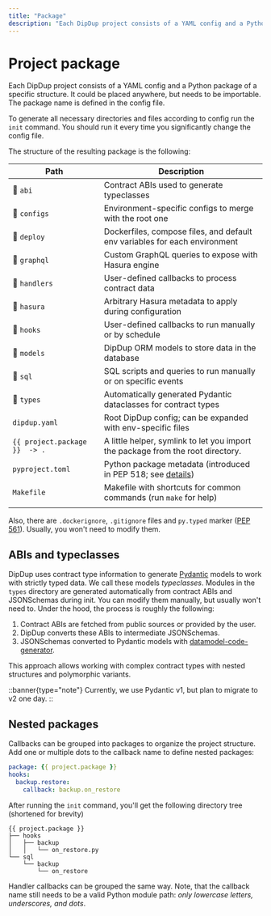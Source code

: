 ```yaml
---
title: "Package"
description: "Each DipDup project consists of a YAML config and a Python package of a specific structure. It could be placed anywhere, but needs to be importable. The package name is defined in the config file."
---
```


# Project package

Each DipDup project consists of a YAML config and a Python package of a specific structure. It could be placed anywhere, but needs to be importable. The package name is defined in the config file.

To generate all necessary directories and files according to config run the `init` command. You should run it every time you significantly change the config file.

The structure of the resulting package is the following:

| Path                          | Description                                                                                                                          |
| ----------------------------- | ------------------------------------------------------------------------------------------------------------------------------------ |
| :file_folder: `abi`           | Contract ABIs used to generate typeclasses                                                                                           |
| :file_folder: `configs`       | Environment-specific configs to merge with the root one                                                                              |
| :file_folder: `deploy`        | Dockerfiles, compose files, and default env variables for each environment                                                           |
| :file_folder: `graphql`       | Custom GraphQL queries to expose with Hasura engine                                                                                  |
| :file_folder: `handlers`      | User-defined callbacks to process contract data                                                                                      |
| :file_folder: `hasura`        | Arbitrary Hasura metadata to apply during configuration                                                                              |
| :file_folder: `hooks`         | User-defined callbacks to run manually or by schedule                                                                                |
| :file_folder: `models`        | DipDup ORM models to store data in the database                                                                                      |
| :file_folder: `sql`           | SQL scripts and queries to run manually or on specific events                                                                        |
| :file_folder: `types`         | Automatically generated Pydantic dataclasses for contract types                                                                      |
| `dipdup.yaml`                 | Root DipDup config; can be expanded with env-specific files                                                                          |
| `{{ project.package }}  -> .` | A little helper, symlink to let you import the package from the root directory.                                                      |
| `pyproject.toml`              | Python package metadata (introduced in PEP 518; see [details](https://pip.pypa.io/en/stable/reference/build-system/pyproject-toml/)) |
| `Makefile`                    | Makefile with shortcuts for common commands (run `make` for help)                                                                    |
|                               |                                                                                                                                      |

Also, there are `.dockerignore`, `.gitignore` files and `py.typed` marker ([PEP 561](https://peps.python.org/pep-0561/)). Usually, you won't need to modify them.

## ABIs and typeclasses

DipDup uses contract type information to generate [Pydantic](https://docs.pydantic.dev/) models to work with strictly typed data. We call these models _typeclasses_. Modules in the `types` directory are generated automatically from contract ABIs and JSONSchemas during init. You can modify them manually, but usually won't need to. Under the hood, the process is roughly the following:

1. Contract ABIs are fetched from public sources or provided by the user.
2. DipDup converts these ABIs to intermediate JSONSchemas.
3. JSONSchemas converted to Pydantic models with [datamodel-code-generator](https://pydantic-docs.helpmanual.io/datamodel_code_generator/).

This approach allows working with complex contract types with nested structures and polymorphic variants.

::banner{type="note"}
Currently, we use Pydantic v1, but plan to migrate to v2 one day.
::

## Nested packages

Callbacks can be grouped into packages to organize the project structure. Add one or multiple dots to the callback name to define nested packages:

```yaml [dipdup.yaml]
package: {{ project.package }}
hooks:
  backup.restore:
    callback: backup.on_restore
```

After running the `init` command, you'll get the following directory tree (shortened for brevity)

```
{{ project.package }}
├── hooks
│   ├── backup
│   │   └── on_restore.py
└── sql
    └── backup
        └── on_restore
```

Handler callbacks can be grouped the same way. Note, that the callback name still needs to be a valid Python module path: _only lowercase letters, underscores, and dots_.
